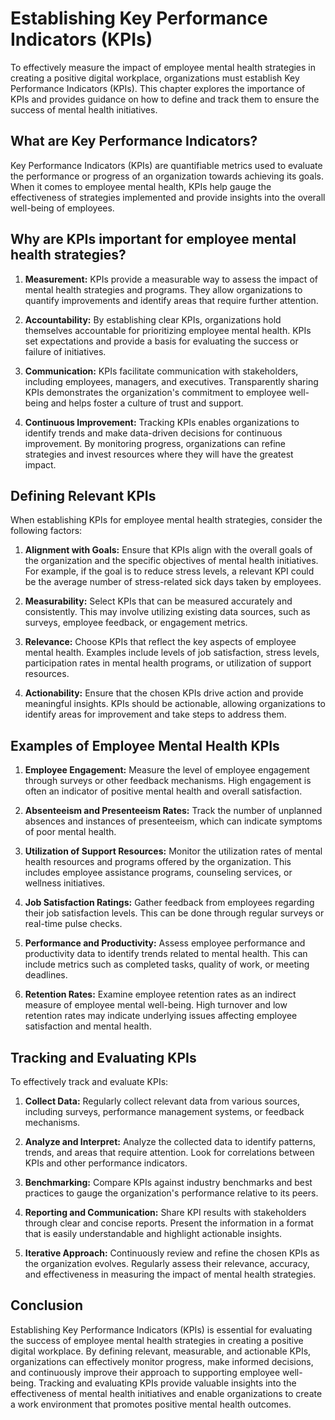 Establishing Key Performance Indicators (KPIs)
=========================================================

To effectively measure the impact of employee mental health strategies in creating a positive digital workplace, organizations must establish Key Performance Indicators (KPIs). This chapter explores the importance of KPIs and provides guidance on how to define and track them to ensure the success of mental health initiatives.

What are Key Performance Indicators?
------------------------------------

Key Performance Indicators (KPIs) are quantifiable metrics used to evaluate the performance or progress of an organization towards achieving its goals. When it comes to employee mental health, KPIs help gauge the effectiveness of strategies implemented and provide insights into the overall well-being of employees.

Why are KPIs important for employee mental health strategies?
-------------------------------------------------------------

1. **Measurement:** KPIs provide a measurable way to assess the impact of mental health strategies and programs. They allow organizations to quantify improvements and identify areas that require further attention.

2. **Accountability:** By establishing clear KPIs, organizations hold themselves accountable for prioritizing employee mental health. KPIs set expectations and provide a basis for evaluating the success or failure of initiatives.

3. **Communication:** KPIs facilitate communication with stakeholders, including employees, managers, and executives. Transparently sharing KPIs demonstrates the organization's commitment to employee well-being and helps foster a culture of trust and support.

4. **Continuous Improvement:** Tracking KPIs enables organizations to identify trends and make data-driven decisions for continuous improvement. By monitoring progress, organizations can refine strategies and invest resources where they will have the greatest impact.

Defining Relevant KPIs
----------------------

When establishing KPIs for employee mental health strategies, consider the following factors:

1. **Alignment with Goals:** Ensure that KPIs align with the overall goals of the organization and the specific objectives of mental health initiatives. For example, if the goal is to reduce stress levels, a relevant KPI could be the average number of stress-related sick days taken by employees.

2. **Measurability:** Select KPIs that can be measured accurately and consistently. This may involve utilizing existing data sources, such as surveys, employee feedback, or engagement metrics.

3. **Relevance:** Choose KPIs that reflect the key aspects of employee mental health. Examples include levels of job satisfaction, stress levels, participation rates in mental health programs, or utilization of support resources.

4. **Actionability:** Ensure that the chosen KPIs drive action and provide meaningful insights. KPIs should be actionable, allowing organizations to identify areas for improvement and take steps to address them.

Examples of Employee Mental Health KPIs
---------------------------------------

1. **Employee Engagement:** Measure the level of employee engagement through surveys or other feedback mechanisms. High engagement is often an indicator of positive mental health and overall satisfaction.

2. **Absenteeism and Presenteeism Rates:** Track the number of unplanned absences and instances of presenteeism, which can indicate symptoms of poor mental health.

3. **Utilization of Support Resources:** Monitor the utilization rates of mental health resources and programs offered by the organization. This includes employee assistance programs, counseling services, or wellness initiatives.

4. **Job Satisfaction Ratings:** Gather feedback from employees regarding their job satisfaction levels. This can be done through regular surveys or real-time pulse checks.

5. **Performance and Productivity:** Assess employee performance and productivity data to identify trends related to mental health. This can include metrics such as completed tasks, quality of work, or meeting deadlines.

6. **Retention Rates:** Examine employee retention rates as an indirect measure of employee mental well-being. High turnover and low retention rates may indicate underlying issues affecting employee satisfaction and mental health.

Tracking and Evaluating KPIs
----------------------------

To effectively track and evaluate KPIs:

1. **Collect Data:** Regularly collect relevant data from various sources, including surveys, performance management systems, or feedback mechanisms.

2. **Analyze and Interpret:** Analyze the collected data to identify patterns, trends, and areas that require attention. Look for correlations between KPIs and other performance indicators.

3. **Benchmarking:** Compare KPIs against industry benchmarks and best practices to gauge the organization's performance relative to its peers.

4. **Reporting and Communication:** Share KPI results with stakeholders through clear and concise reports. Present the information in a format that is easily understandable and highlight actionable insights.

5. **Iterative Approach:** Continuously review and refine the chosen KPIs as the organization evolves. Regularly assess their relevance, accuracy, and effectiveness in measuring the impact of mental health strategies.

Conclusion
----------

Establishing Key Performance Indicators (KPIs) is essential for evaluating the success of employee mental health strategies in creating a positive digital workplace. By defining relevant, measurable, and actionable KPIs, organizations can effectively monitor progress, make informed decisions, and continuously improve their approach to supporting employee well-being. Tracking and evaluating KPIs provide valuable insights into the effectiveness of mental health initiatives and enable organizations to create a work environment that promotes positive mental health outcomes.
